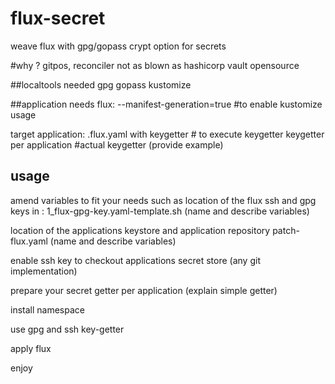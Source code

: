 # flux-secret
weave flux with gpg/gopass crypt option for secrets


#why ?
gitpos, reconciler
not as blown as hashicorp vault
opensource

##localtools needed
gpg
gopass
kustomize


##application needs
flux:
--manifest-generation=true #to enable kustomize usage

target application:
.flux.yaml with keygetter  # to execute keygetter
keygetter per application #actual keygetter (provide example)

## usage
amend variables to fit your needs such as location of the flux ssh and gpg keys in :
1_flux-gpg-key.yaml-template.sh
(name and describe variables)

location of the applications keystore and application repository
patch-flux.yaml
(name and describe variables)

enable ssh key to checkout applications secret store (any git implementation)

prepare your secret getter per application
(explain simple getter)

install namespace

use gpg and ssh key-getter

apply flux

enjoy

